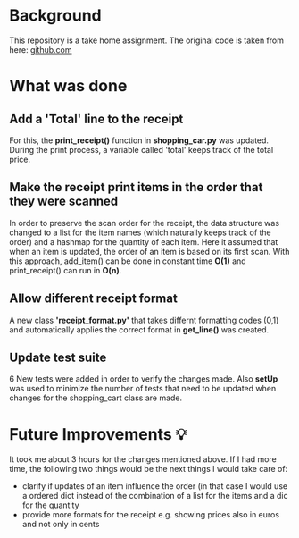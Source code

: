 # Background

This repository is a take home assignment. The original code is taken from here: [github.com](https://github.com/jbanother/shoppingcart)

# What was done

## Add a 'Total' line to the receipt
For this, the **print_receipt()** function in **shopping_car.py** was updated. During the print process, a variable called 'total' keeps track of the total price.

## Make the receipt print items in the order that they were scanned
In order to preserve the scan order for the receipt, the data structure was changed to a list for the item names (which naturally keeps track of the order) and a hashmap for the quantity of each item. Here it assumed that when an item is updated, the order of an item is based on its first scan. 
With this approach, add_item() can be done in constant time **O(1)** and print_receipt() can run in **O(n)**. 

## Allow different receipt format
A new class **'receipt_format.py'** that takes differnt formatting codes (0,1) and automatically applies the correct format in **get_line()** was created.

## Update test suite
6 New tests were added in order to verify the changes made. Also **setUp** was used to minimize the number of tests that need to be updated when changes for the shopping_cart class are made.

# Future Improvements 💡
It took me about 3 hours for the changes mentioned above. If I had more time, the following two things would be the next things I would take care of:

- clarify if updates of an item influence the order (in that case I would use a ordered dict instead of the combination of a list for the items and a dic for the quantity
- provide more formats for the receipt e.g. showing prices also in euros and not only in cents

